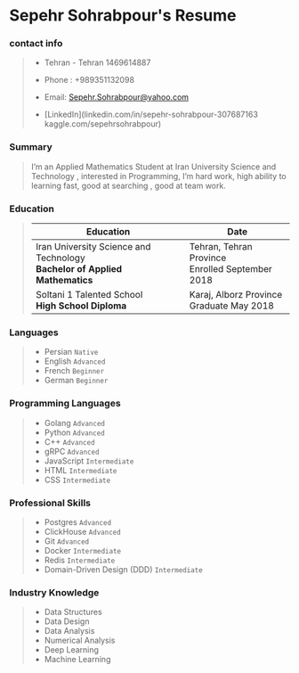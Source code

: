 # Sepehr Sohrabpour's Resume

### contact info

> * Tehran - Tehran 1469614887
>
> * Phone : +989351132098
>
> * Email: Sepehr.Sohrabpour@yahoo.com
>
> * [LinkedIn](linkedin.com/in/sepehr-sohrabpour-307687163 kaggle.com/sepehrsohrabpour)

### Summary

> I’m an Applied Mathematics Student at Iran University Science and Technology ,
> interested in Programming, I’m hard work, high ability to learning fast, good at searching , good at team work.

### Education

> Education | Date
>  ----------- | -----------
> Iran University Science and Technology <br> <b> Bachelor of Applied Mathematics </b>|Tehran, Tehran Province <br> Enrolled September 2018
> Soltani 1 Talented School<br> <b>High School Diploma </b>| Karaj, Alborz Province <br>Graduate May 2018

### Languages

> * Persian `Native` <br>
> * English `Advanced` <br>
> * French `Beginner` <br>
> * German `Beginner` <br>

### Programming Languages

> * Golang `Advanced` <br>
> * Python `Advanced` <br>
> * C++ `Advanced` <br>
> * gRPC `Advanced` <br>
> * JavaScript `Intermediate` <br>
> * HTML `Intermediate` <br>
> * CSS `Intermediate` <br>

### Professional Skills

> * Postgres `Advanced` <br>
> * ClickHouse `Advanced` <br>
> * Git `Advanced` <br>
> * Docker `Intermediate` <br>
> * Redis `Intermediate` <br>
> * Domain-Driven Design (DDD) `Intermediate` <br>

### Industry Knowledge

> * Data Structures
> * Data Design
> * Data Analysis
> * Numerical Analysis
> * Deep Learning
> * Machine Learning
